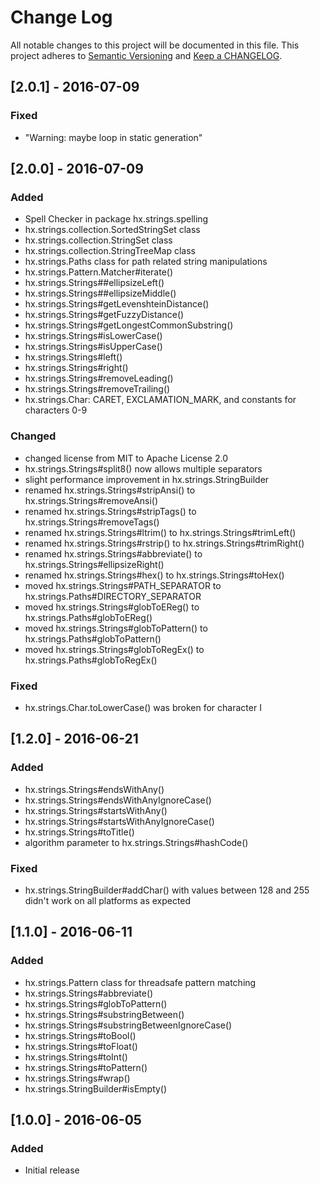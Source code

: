 # Change Log
All notable changes to this project will be documented in this file.
This project adheres to [Semantic Versioning](http://semver.org/) and
[Keep a CHANGELOG](http://keepachangelog.com/).

## [2.0.1] - 2016-07-09

### Fixed
- "Warning: maybe loop in static generation"

## [2.0.0] - 2016-07-09

### Added
- Spell Checker in package hx.strings.spelling
- hx.strings.collection.SortedStringSet class
- hx.strings.collection.StringSet class
- hx.strings.collection.StringTreeMap class
- hx.strings.Paths class for path related string manipulations
- hx.strings.Pattern.Matcher#iterate()
- hx.strings.Strings##ellipsizeLeft()
- hx.strings.Strings##ellipsizeMiddle()
- hx.strings.Strings#getLevenshteinDistance()
- hx.strings.Strings#getFuzzyDistance()
- hx.strings.Strings#getLongestCommonSubstring()
- hx.strings.Strings#isLowerCase()
- hx.strings.Strings#isUpperCase()
- hx.strings.Strings#left()
- hx.strings.Strings#right()
- hx.strings.Strings#removeLeading()
- hx.strings.Strings#removeTrailing()
- hx.strings.Char: CARET, EXCLAMATION_MARK, and constants for characters 0-9

### Changed
- changed license from MIT to Apache License 2.0
- hx.strings.Strings#split8() now allows multiple separators
- slight performance improvement in hx.strings.StringBuilder
- renamed hx.strings.Strings#stripAnsi() to hx.strings.Strings#removeAnsi()
- renamed hx.strings.Strings#stripTags() to hx.strings.Strings#removeTags()
- renamed hx.strings.Strings#ltrim() to hx.strings.Strings#trimLeft()
- renamed hx.strings.Strings#rstrip() to hx.strings.Strings#trimRight()
- renamed hx.strings.Strings#abbreviate() to hx.strings.Strings#ellipsizeRight()
- renamed hx.strings.Strings#hex() to hx.strings.Strings#toHex()
- moved hx.strings.Strings#PATH_SEPARATOR to hx.strings.Paths#DIRECTORY_SEPARATOR
- moved hx.strings.Strings#globToEReg() to hx.strings.Paths#globToEReg()
- moved hx.strings.Strings#globToPattern() to hx.strings.Paths#globToPattern()
- moved hx.strings.Strings#globToRegEx() to hx.strings.Paths#globToRegEx()

### Fixed
- hx.strings.Char.toLowerCase() was broken for character I

## [1.2.0] - 2016-06-21

### Added
- hx.strings.Strings#endsWithAny()
- hx.strings.Strings#endsWithAnyIgnoreCase()
- hx.strings.Strings#startsWithAny()
- hx.strings.Strings#startsWithAnyIgnoreCase()
- hx.strings.Strings#toTitle()
- algorithm parameter to hx.strings.Strings#hashCode()

### Fixed
- hx.strings.StringBuilder#addChar() with values between 128 and 255 didn't work on all platforms as expected

## [1.1.0] - 2016-06-11

### Added
- hx.strings.Pattern class for threadsafe pattern matching
- hx.strings.Strings#abbreviate()
- hx.strings.Strings#globToPattern()
- hx.strings.Strings#substringBetween()
- hx.strings.Strings#substringBetweenIgnoreCase()
- hx.strings.Strings#toBool()
- hx.strings.Strings#toFloat()
- hx.strings.Strings#toInt()
- hx.strings.Strings#toPattern()
- hx.strings.Strings#wrap()
- hx.strings.StringBuilder#isEmpty()

## [1.0.0] - 2016-06-05

### Added
- Initial release
